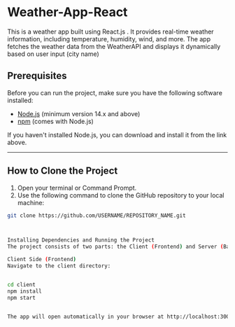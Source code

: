# Weather-App-React
This is a weather app built using React.js . It provides real-time weather information, including temperature, humidity, wind, and more. The app fetches the weather data from the WeatherAPI and displays it dynamically based on user input (city name)




## Prerequisites

Before you can run the project, make sure you have the following software installed:

- [Node.js](https://nodejs.org/en/) (minimum version 14.x and above)
- [npm](https://www.npmjs.com/) (comes with Node.js)

If you haven't installed Node.js, you can download and install it from the link above.

---

## How to Clone the Project

1. Open your terminal or Command Prompt.
2. Use the following command to clone the GitHub repository to your local machine:

```bash
git clone https://github.com/USERNAME/REPOSITORY_NAME.git



Installing Dependencies and Running the Project
The project consists of two parts: the Client (Frontend) and Server (Backend). You need to install and run both parts separately.

Client Side (Frontend)
Navigate to the client directory:


cd client
npm install
npm start


The app will open automatically in your browser at http://localhost:3000.




